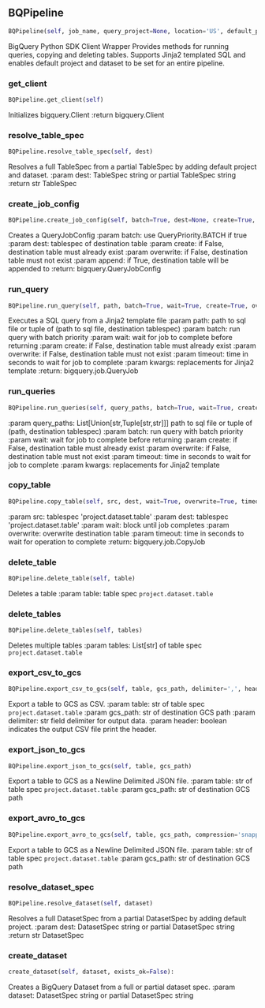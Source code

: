 
## BQPipeline
```python
BQPipeline(self, job_name, query_project=None, location='US', default_project=None, default_dataset=None, json_credentials_path=None)
```

BigQuery Python SDK Client Wrapper
Provides methods for running queries, copying and deleting tables.
Supports Jinja2 templated SQL and enables default project and dataset to
be set for an entire pipeline.

### get_client
```python
BQPipeline.get_client(self)
```

Initializes bigquery.Client
:return bigquery.Client

### resolve_table_spec
```python
BQPipeline.resolve_table_spec(self, dest)
```

Resolves a full TableSpec from a partial TableSpec by adding default
project and dataset.
:param dest: TableSpec string or partial TableSpec string
:return str TableSpec

### create_job_config
```python
BQPipeline.create_job_config(self, batch=True, dest=None, create=True, overwrite=True, append=False)
```

Creates a QueryJobConfig
:param batch: use QueryPriority.BATCH if true
:param dest: tablespec of destination table
:param create: if False, destination table must already exist
:param overwrite: if False, destination table must not exist
:param append: if True, destination table will be appended to
:return: bigquery.QueryJobConfig

### run_query
```python
BQPipeline.run_query(self, path, batch=True, wait=True, create=True, overwrite=True, timeout=1200, **kwargs)
```

Executes a SQL query from a Jinja2 template file
:param path: path to sql file or tuple of (path to sql file, destination tablespec)
:param batch: run query with batch priority
:param wait: wait for job to complete before returning
:param create: if False, destination table must already exist
:param overwrite: if False, destination table must not exist
:param timeout: time in seconds to wait for job to complete
:param kwargs: replacements for Jinja2 template
:return: bigquery.job.QueryJob

### run_queries
```python
BQPipeline.run_queries(self, query_paths, batch=True, wait=True, create=True, overwrite=True, timeout=1200, **kwargs)
```

:param query_paths: List[Union[str,Tuple[str,str]]] path to sql file or
       tuple of (path, destination tablespec)
:param batch: run query with batch priority
:param wait: wait for job to complete before returning
:param create: if False, destination table must already exist
:param overwrite: if False, destination table must not exist
:param timeout: time in seconds to wait for job to complete
:param kwargs: replacements for Jinja2 template

### copy_table
```python
BQPipeline.copy_table(self, src, dest, wait=True, overwrite=True, timeout=1200)
```

:param src: tablespec 'project.dataset.table'
:param dest: tablespec 'project.dataset.table'
:param wait: block until job completes
:param overwrite: overwrite destination table
:param timeout: time in seconds to wait for operation to complete
:return: bigquery.job.CopyJob

### delete_table
```python
BQPipeline.delete_table(self, table)
```

Deletes a table
:param table: table spec `project.dataset.table`

### delete_tables
```python
BQPipeline.delete_tables(self, tables)
```

Deletes multiple tables
:param tables: List[str] of table spec `project.dataset.table`

### export_csv_to_gcs
```python
BQPipeline.export_csv_to_gcs(self, table, gcs_path, delimiter=',', header=True)
```

Export a table to GCS as CSV.
:param table: str of table spec `project.dataset.table`
:param gcs_path: str of destination GCS path
:param delimiter: str field delimiter for output data.
:param header: boolean indicates the output CSV file print the header.

### export_json_to_gcs
```python
BQPipeline.export_json_to_gcs(self, table, gcs_path)
```

Export a table to GCS as a Newline Delimited JSON file.
:param table: str of table spec `project.dataset.table`
:param gcs_path: str of destination GCS path

### export_avro_to_gcs
```python
BQPipeline.export_avro_to_gcs(self, table, gcs_path, compression='snappy')
```

Export a table to GCS as a Newline Delimited JSON file.
:param table: str of table spec `project.dataset.table`
:param gcs_path: str of destination GCS path

### resolve_dataset_spec
```python
BQPipeline.resolve_dataset(self, dataset)
```
Resolves a full DatasetSpec from a partial DatasetSpec by adding default
project.
:param dest: DatasetSpec string or partial DatasetSpec string
:return str DatasetSpec

### create_dataset
```python
create_dataset(self, dataset, exists_ok=False):
```
Creates a BigQuery Dataset from a full or partial dataset spec.
:param dataset: DatasetSpec string or partial DatasetSpec string
